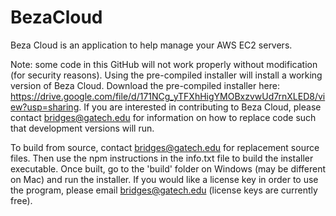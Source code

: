 # BezaCloud
Beza Cloud is an application to help manage your AWS EC2 servers.

Note: some code in this GitHub will not work properly without modification (for security reasons). Using the pre-compiled installer will install a working version of Beza Cloud. Download the pre-compiled installer here: https://drive.google.com/file/d/171NCg_yTFXhHigYMOBxzvwUd7rnXLED8/view?usp=sharing. If you are interested in contributing to Beza Cloud, please contact bridges@gatech.edu for information on how to replace code such that development versions will run.

To build from source, contact bridges@gatech.edu for replacement source files. Then use the npm instructions in the info.txt file to build the installer executable. Once built, go to the 'build' folder on Windows (may be different on Mac) and run the installer. If you would like a license key in order to use the program, please email bridges@gatech.edu (license keys are currently free).
